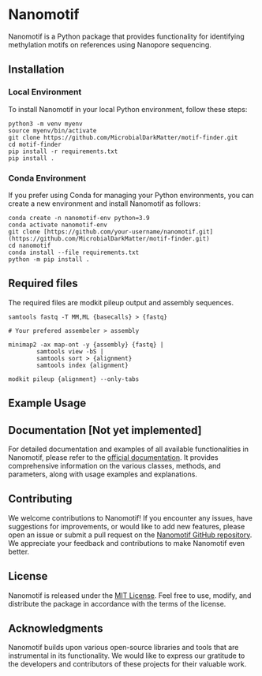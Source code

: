 # Nanomotif

Nanomotif is a Python package that provides functionality for identifying methylation motifs on references using Nanopore sequencing.

## Installation

### Local Environment

To install Nanomotif in your local Python environment, follow these steps:

```shell
python3 -m venv myenv
source myenv/bin/activate
git clone https://github.com/MicrobialDarkMatter/motif-finder.git
cd motif-finder
pip install -r requirements.txt
pip install .
```

### Conda Environment

If you prefer using Conda for managing your Python environments, you can create a new environment and install Nanomotif as follows:

```shell
conda create -n nanomotif-env python=3.9
conda activate nanomotif-env
git clone [https://github.com/your-username/nanomotif.git](https://github.com/MicrobialDarkMatter/motif-finder.git)
cd nanomotif
conda install --file requirements.txt
python -m pip install .
```

## Required files

The required files are modkit pileup output and assembly sequences. 


```shell
samtools fastq -T MM,ML {basecalls} > {fastq}

# Your prefered assembeler > assembly

minimap2 -ax map-ont -y {assembly} {fastq} |
        samtools view -bS |
        samtools sort > {alignment}
        samtools index {alignment}

modkit pileup {alignment} --only-tabs
```
## Example Usage




## Documentation [Not yet implemented]

For detailed documentation and examples of all available functionalities in Nanomotif, please refer to the [official documentation](https://nanomotif-docs/docs). It provides comprehensive information on the various classes, methods, and parameters, along with usage examples and explanations.

## Contributing

We welcome contributions to Nanomotif! If you encounter any issues, have suggestions for improvements, or would like to add new features, please open an issue or submit a pull request on the [Nanomotif GitHub repository](https://github.com/SorenHeidelbach/nanomotif). We appreciate your feedback and contributions to make Nanomotif even better.

## License

Nanomotif is released under the [MIT License](https://github.com/your-username/nanomotif/blob/main/LICENSE). Feel free to use, modify, and distribute the package in accordance with the terms of the license.

## Acknowledgments

Nanomotif builds upon various open-source libraries and tools that are instrumental in its functionality. We would like to express our gratitude to the developers and contributors of these projects for their valuable work.


